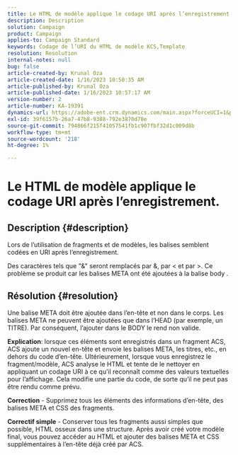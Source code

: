 ```yaml
---
title: Le HTML de modèle applique le codage URI après l’enregistrement.
description: Description
solution: Campaign
product: Campaign
applies-to: Campaign Standard
keywords: Codage de l’URI du HTML de modèle KCS,Template
resolution: Resolution
internal-notes: null
bug: false
article-created-by: Krunal Oza
article-created-date: 1/16/2023 10:50:35 AM
article-published-by: Krunal Oza
article-published-date: 1/16/2023 10:57:17 AM
version-number: 2
article-number: KA-19391
dynamics-url: https://adobe-ent.crm.dynamics.com/main.aspx?forceUCI=1&pagetype=entityrecord&etn=knowledgearticle&id=7f34e194-8b95-ed11-aad1-6045bd006793
exl-id: 39f6157b-26a7-47b8-9388-792e3870d78e
source-git-commit: 794866f215f41057541fb1c907fbf32d1c009d8b
workflow-type: tm+mt
source-wordcount: '218'
ht-degree: 1%

---
```


# Le HTML de modèle applique le codage URI après l’enregistrement.

## Description {#description}


Lors de l’utilisation de fragments et de modèles, les balises semblent codées en URI après l’enregistrement.

Des caractères tels que &quot;&amp;&quot; seront remplacés par &amp;, par &lt; et par >. Ce problème se produit car les balises META ont été ajoutées à la balise body .


## Résolution {#resolution}


Une balise META doit être ajoutée dans l’en-tête et non dans le corps. Les balises META ne peuvent être ajoutées que dans l’HEAD (par exemple, un TITRE). Par conséquent, l’ajouter dans le BODY le rend non valide.

<b>Explication</b>: lorsque ces éléments sont enregistrés dans un fragment ACS, ACS ajoute un nouvel en-tête et envoie les balises META, les titres, etc., en dehors du code d’en-tête. Ultérieurement, lorsque vous enregistrez le fragment/modèle, ACS analyse le HTML et tente de le nettoyer en appliquant un codage URI à ce qu’il reconnaît comme des valeurs textuelles pour l’affichage. Cela modifie une partie du code, de sorte qu’il ne peut pas être rendu comme prévu.

<b>Correction</b> - Supprimez tous les éléments des informations d’en-tête, des balises META et CSS des fragments.

<b>Correctif simple</b> - Conserver tous les fragments aussi simples que possible, HTML osseux dans une structure. Après avoir créé votre modèle final, vous pouvez accéder au HTML et ajouter des balises META et CSS supplémentaires à l’en-tête déjà créé par ACS.
